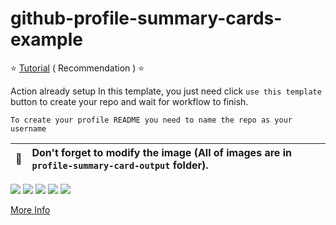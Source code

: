 # github-profile-summary-cards-example

:star: [Tutorial](https://github.com/vn7n24fzkq/github-profile-summary-cards/wiki/Toturial) ( Recommendation ) :star:

Action already setup In this template, you just need click `use this template` button to create your repo and wait for workflow to finish.

```To create your profile README you need to name the repo as your username```

| :bell: | Don't forget to modify the image (All of images are in `profile-summary-card-output` folder). |
| :-------: | :-------------------------------------------------------------------------------------------------------- |

[![](https://github.com/andre-fajar-n/Summary-Cards/blob/master/profile-summary-card-output/github/0-profile-details.svg)](https://github.com/andre-fajar-n/Summary-Cards/blob/master/profile-summary-card-output/github)
[![](https://github.com/andre-fajar-n/Summary-Cards/blob/master/profile-summary-card-output/github/1-repos-per-language.svg)](https://github.com/andre-fajar-n/Summary-Cards/blob/master/profile-summary-card-output/github) [![](https://github.com/andre-fajar-n/Summary-Cards/blob/master/profile-summary-card-output/github/2-most-commit-language.svg)](https://github.com/andre-fajar-n/Summary-Cards/blob/master/profile-summary-card-output/github)
[![](https://github.com/andre-fajar-n/Summary-Cards/blob/master/profile-summary-card-output/github/3-stats.svg)](https://github.com/andre-fajar-n/Summary-Cards/blob/master/profile-summary-card-output/github) [![](https://github.com/andre-fajar-n/Summary-Cards/blob/master/profile-summary-card-output/github/4-productive-time.svg)](https://github.com/andre-fajar-n/Summary-Cards/blob/master/profile-summary-card-output/github)

[More Info](https://github.com/vn7n24fzkq/github-profile-summary-cards)